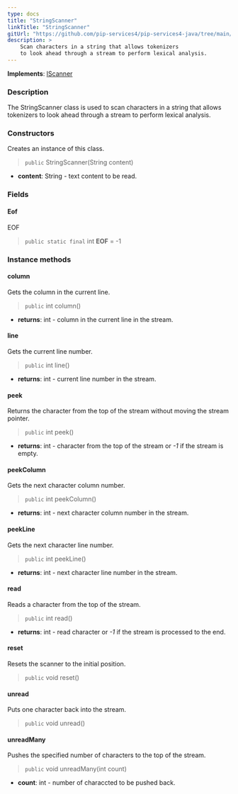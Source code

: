 ```yaml
---
type: docs
title: "StringScanner"
linkTitle: "StringScanner"
gitUrl: "https://github.com/pip-services4/pip-services4-java/tree/main/pip-services4-expressions-java"
description: > 
    Scan characters in a string that allows tokenizers
    to look ahead through a stream to perform lexical analysis.
---
```


**Implements**: [IScanner](../iscanner)

### Description

The StringScanner class is used to scan characters in a string that allows tokenizers to look ahead through a stream to perform lexical analysis.

### Constructors
Creates an instance of this class.

> `public` StringScanner(String content)

- **content**: String - text content to be read.


### Fields

<span class="hide-title-link">

#### Eof
EOF
> `public static final` int **EOF** = -1

</span>

### Instance methods

#### column
Gets the column in the current line.

> `public` int column()

- **returns**: int - column in the current line in the stream.

#### line
Gets the current line number.

> `public` int line()

- **returns**: int - current line number in the stream.


#### peek
Returns the character from the top of the stream without moving the stream pointer.

> `public` int peek()

- **returns**: int - character from the top of the stream or *-1* if the stream is empty.


#### peekColumn
Gets the next character column number.

> `public` int peekColumn()

- **returns**: int - next character column number in the stream.


#### peekLine
Gets the next character line number.

> `public` int peekLine()

- **returns**: int - next character line number in the stream.

#### read
Reads a character from the top of the stream.

> `public` int read()

- **returns**: int - read character or *-1* if the stream is processed to the end.

#### reset
Resets the scanner to the initial position.

> `public` void reset() 


#### unread
Puts one character back into the stream.

> `public` void unread() 

#### unreadMany
Pushes the specified number of characters to the top of the stream.
> `public` void unreadMany(int count)

- **count**: int - number of characcted to be pushed back.
